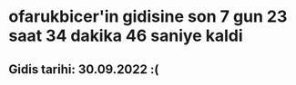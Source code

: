 # ofarukbicer'in gidisine son 7 gun 23 saat 34 dakika 46 saniye kaldi

## Gidis tarihi: 30.09.2022 :(
